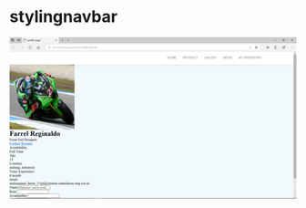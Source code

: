 # stylingnavbar
![alt text](https://github.com/farrelreginaldo/stylingnavbar/blob/master/Screenshot%20(101).png?raw=true)
